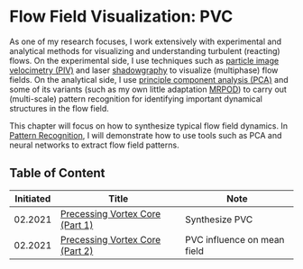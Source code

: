 # Flow Field Visualization: PVC

As one of my research focuses, I work extensively with experimental and
analytical methods for visualizing and understanding turbulent (reacting)
flows. On the experimental side, I use techniques such as [particle image velocimetry (PIV)](https://en.wikipedia.org/wiki/Particle_image_velocimetry)
and laser [shadowgraphy](https://en.wikipedia.org/wiki/Shadowgraph) to visualize (multiphase) flow fields. On the analytical side, I use [principle component analysis (PCA)](https://en.wikipedia.org/wiki/Principal_component_analysis) and some of its variants (such as my own little adaptation [MRPOD](https://github.com/chuckedfromspace/mrpod)) to carry out (multi-scale)
pattern recognition for identifying important dynamical structures in the flow field.

This chapter will focus on how to synthesize typical flow field dynamics. In [Pattern Recognition](../ml/pattern_recognition.md), I will demonstrate how to use tools such as PCA and neural networks to extract flow field patterns.

## Table of Content

| Initiated | Title                                           | Note                        |
| --------- | ----------------------------------------------- | --------------------------- |
| 02.2021   | [Precessing Vortex Core (Part 1)](pvc_p1.ipynb) | Synthesize PVC              |
| 02.2021   | [Precessing Vortex Core (Part 2)](pvc_p2.ipynb) | PVC influence on mean field |
